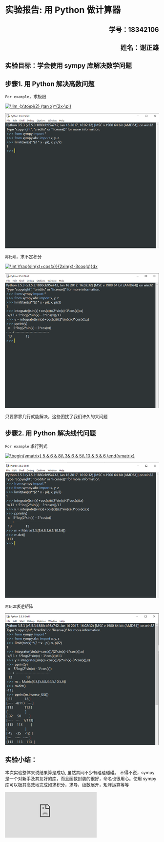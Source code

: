 # 实验报告: 用 Python 做计算器


<h2 align = "right">学号：18342106 </h2>
<h2 align = 'right'>姓名：谢正雄</h2>

## 实验目标：学会使用 sympy 库解决数学问题

## 步骤1. 用 Python 解决高数问题

`For example`，求极限

<a href="https://www.codecogs.com/eqnedit.php?latex=\lim_{x\to\pi/2}&space;(tan&space;x)^{2x-\pi}" target="_blank"><img src="https://latex.codecogs.com/gif.latex?\lim_{x\to\pi/2}&space;(tan&space;x)^{2x-\pi}" title="\lim_{x\to\pi/2} (tan x)^{2x-\pi}" /></a>

![](images/lim.png)

`再比如`，求不定积分

<a href="https://www.codecogs.com/eqnedit.php?latex=\int&space;\frac{sin(x)&plus;cos(x)}{2xin(x)-3cos(x)}dx" target="_blank"><img src="https://latex.codecogs.com/gif.latex?\int&space;\frac{sin(x)&plus;cos(x)}{2xin(x)-3cos(x)}dx" title="\int \frac{sin(x)+cos(x)}{2xin(x)-3cos(x)}dx" /></a>

![](images/inte.png)

只要寥寥几行就能解决，这些困扰了我们许久的大问题

## 步骤2. 用 Python 解决线代问题

`For example` 求行列式

<a href="https://www.codecogs.com/eqnedit.php?latex=\begin{vmatrix}&space;5&space;&&space;6&space;&&space;8\\&space;3&&space;6&space;&&space;5\\&space;10&space;&&space;5&space;&&space;6&space;\end{vmatrix}" target="_blank"><img src="https://latex.codecogs.com/gif.latex?\begin{vmatrix}&space;5&space;&&space;6&space;&&space;8\\&space;3&&space;6&space;&&space;5\\&space;10&space;&&space;5&space;&&space;6&space;\end{vmatrix}" title="\begin{vmatrix} 5 & 6 & 8\\ 3& 6 & 5\\ 10 & 5 & 6 \end{vmatrix}" /></a>

![](images/det.png)

`再比如`求逆矩阵

![](images/inverse.png)

## 实验小结：
本次实验整体来说结果算是成功, 虽然其间不少有磕磕碰碰。 不得不说，sympy 是一个对新手及其友好的库，而且函数封装的很好，命名也很用心。使用 sympy 库可以极其高效地完成如求积分，求导，级数展开，矩阵运算等等

![一个 sympy tutorial](http://www.asmeurer.com/sympy_doc/dev-py3k/tutorial/tutorial.zh.html)